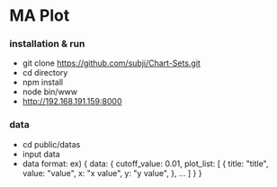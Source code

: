 # MA Plot
### installation & run

- git clone https://github.com/subji/Chart-Sets.git 
- cd directory
- npm install
- node bin/www
- http://192.168.191.159:8000

### data
- cd public/datas
- input data
- data format:
	ex) 
	{
		data: {
			cutoff_value: 0.01,
			plot_list: [
				{
					title: "title",
					value: "value",
					x: "x value",
					y: "y value",
				},
				...
			]
		}
	}


